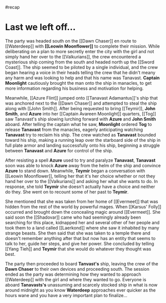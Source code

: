 #recap 

# Last we left off...
The party was headed south on the [[Dawn Chaser]] en route to [[Waterdeep]] with **[[Leowin Moonflower]]** to complete their mission. While deliberating on a plan to more secretly enter the city with the girl and not simply hand her over to the [[Valkurians]], the crew encountered a mysterious ship coming from the south and headed north up the [[Sword Coast]]. The ship seemed to be piloted by a single individual, and the crew began hearing a voice in their heads telling the crew that he didn't meany any harm and was looking to help and that his name was Tanavast. **Captain Moonlight** cautiously brought the man onto the ship in manacles, to get more information regarding his business and motivation for helping.

Meanwhile, [[Azure Flint]] jumped onto [[Tanavast Adamantus]]'s ship that was anchored next to the [[Dawn Chaser]] and attempted to steal the ship along with [[John Smith]]. After being requested to bring [[Teymir]], **John Smith**, and **Azure** into her [[Captain Avareen Moonlight]] quarters, [[Tog]] saw Tanavast's ship slowing lurching forward with **Azure** and **John Smith** aboard. After telling the captain what he saw, **Moonlight** ordered **Tog** to release **Tanavast** from the manacles, eagerly anticipating watching **Tanavast** try to reclaim his ship. The crew watched as **Tanavast** bounded toward his ship, making a running leap over the starboard side of the ship in full plate armor and landing successfully onto his ship, beginning a struggle between **Tanavast** and **Azure** for control of the ship.

After resisting a spell **Azure** used to try and paralyze **Tanavast**, **Tanavast** soon was able to knock **Azure** away from the helm of the ship and convince **Azure** to stand down. Meanwhile, **Teymir** began a conversation with [[Leowin Moonflower]], telling her that it's her choice whether or not they hand her over to the [[Valkurians]] and asking her what she wants to do. In response, she told **Teymir** she doesn't actually have a choice and neither do they. She went on to recount some of her past to **Teymir**.

She mentioned that she was taken from her home of [[Evermeet]] that was hidden from the rest of the world by powerful mages. When [[Karsus' Folly]] occurred and brought down the concealing magic around [[Evermeet]]. She said soon the [[Shadovar]] came who had seemingly already been searching for this place, kidnapped her and several other of her people and took them to a land called [[Laerkond]] where she saw it inhabited by many strange beasts. She then said that she was taken to a temple there and doesn't remember anything after that but now has an entity that seems to talk to her, guide her steps, and give her power. She concluded by telling [[Yang Tieh]] and **Teymir** that she would do whatever they thought was best.

The party then proceeded to board **Tanvast's** ship, leaving the crew of the **Dawn Chaser** to their own devices and proceeding south. The session ended as the party was determining how they wanted to approach [[Waterdeep]] with the girl and where they wanted to go. Everyone is aboard **Tanavasts's** unassuming and scarcely stocked ship in what is now around midnight as you know **Waterdeep** approaches ever quicker as the hours wane and you have a very important plan to finalize…